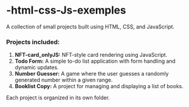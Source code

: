 # -html-css-Js-exemples

A collection of small projects built using HTML, CSS, and JavaScript.

### Projects included:

1. **NFT-card_onlyJS:** NFT-style card rendering using JavaScript.
2. **Todo Form:** A simple to-do list application with form handling and dynamic updates.
3. **Number Guesser:** A game where the user guesses a randomly generated number within a given range.
4. **Booklist Copy:** A project for managing and displaying a list of books.

Each project is organized in its own folder.
